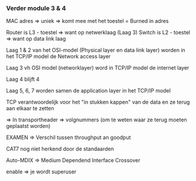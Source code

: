### Verder module 3 & 4

MAC adres => uniek => komt mee met het toestel = Burned in adres

Router is L3 - toestel => want op netwerklaag (Laag 3)
Switch is L2 - toestel => want op data link laag

Laag 1 & 2 van het OSI-model (Physical layer en data link layer) worden in het TCP/IP model de Network access layer

Laag 3 vh OSI model (networklayer) word in TCP/IP model de internet layer

Laag 4 blijft 4

Laag 5, 6, 7 worden samen de application layer in het TCP/IP model


TCP verantwoordelijk voor het "in stukken kappen" van de data en ze terug aan elkaar te zetten

=> In transportheader => volgnummers (om te weten waar ze terug moeten geplaatst worden)

EXAMEN => Verschil tussen throughput an goodput

CAT7 nog niet herkend door de standaarden

Auto-MDIX => Medium Dependend Interface Crossover

enable => je wordt superuser